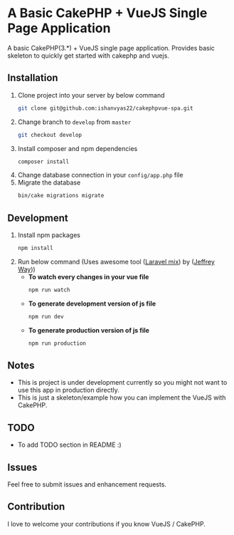 # A Basic CakePHP + VueJS Single Page Application
A basic CakePHP(3.\*) + VueJS single page application. Provides basic skeleton to quickly get started with cakephp and vuejs.

## Installation
1. Clone project into your server by below command
    ```bash
    git clone git@github.com:ishanvyas22/cakephpvue-spa.git
    ```
2. Change branch to `develop` from `master`
    ```bash
    git checkout develop
    ```
2. Install composer and npm dependencies
    ```bash
    composer install
    ```
3. Change database connection in your `config/app.php` file
4. Migrate the database
    ```bash
    bin/cake migrations migrate
    ```

## Development
1. Install npm packages
    ```bash
    npm install
    ```
2. Run below command (Uses awesome tool ([Laravel mix](https://laravel-mix.com)) by ([Jeffrey Way](https://github.com/JeffreyWay)))
    - **To watch every changes in your vue file**
        ```bash
        npm run watch
        ```
    - **To generate development version of js file**
        ```bash
        npm run dev
        ```
    - **To generate production version of js file**
        ```bash
        npm run production
        ```

## Notes
- This is project is under development currently so you might not want to use this app in production directly.
- This is just a skeleton/example how you can implement the VueJS with CakePHP.

## TODO
- To add TODO section in README :)

## Issues
Feel free to submit issues and enhancement requests.

## Contribution
I love to welcome your contributions if you know VueJS / CakePHP.